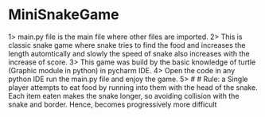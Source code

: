 # MiniSnakeGame
1> main.py file is the main file where other files are imported. 
2> This is classic snake game where snake tries to find the food and increases the length automtically and slowly the speed of snake also increases with the increase of score.
3> This game was build by the basic knowledge of turtle (Graphic module in python) in pycharm IDE. 4> Open the code in any python IDE run the main.py file and enjoy the game. 5> # # Rule: 
a Single player attempts to eat food by running into them with the head of the snake. 
Each item eaten makes the snake longer, so avoiding collision with the snake and border. Hence, becomes progressively more difficult

